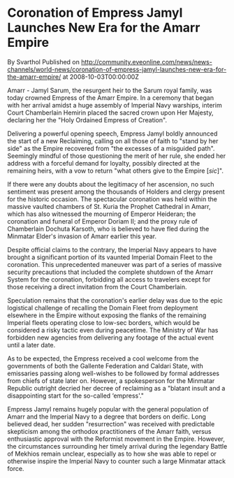 # Coronation of Empress Jamyl Launches New Era for the Amarr Empire
By Svarthol
Published on http://community.eveonline.com/news/news-channels/world-news/coronation-of-empress-jamyl-launches-new-era-for-the-amarr-empire/ at 2008-10-03T00:00:00Z

<!-- -->

Amarr - Jamyl Sarum, the resurgent heir to the Sarum royal family, was today crowned Empress of the Amarr Empire. In a ceremony that began with her arrival amidst a huge assembly of Imperial Navy warships, interim Court Chamberlain Hemirin placed the sacred crown upon Her Majesty, declaring her the "Holy Ordained Empress of Creation".

Delivering a powerful opening speech, Empress Jamyl boldly announced the start of a new Reclaiming, calling on all those of faith to "stand by her side" as the Empire recovered from "the excesses of a misguided path". Seemingly mindful of those questioning the merit of her rule, she ended her address with a forceful demand for loyalty, possibly directed at the remaining heirs, with a vow to return "what others give to the Empire [_sic_]".

If there were any doubts about the legitimacy of her ascension, no such sentiment was present among the thousands of Holders and clergy present for the historic occasion. The spectacular coronation was held within the massive vaulted chambers of St. Kuria the Prophet Cathedral in Amarr, which has also witnessed the mourning of Emperor Heideran; the coronation and funeral of Emperor Doriam II; and the proxy rule of Chamberlain Dochuta Karsoth, who is believed to have fled during the Minmatar Elder's invasion of Amarr earlier this year.

Despite official claims to the contrary, the Imperial Navy appears to have brought a significant portion of its vaunted Imperial Domain Fleet to the coronation. This unprecedented maneuver was part of a series of massive security precautions that included the complete shutdown of the Amarr System for the coronation, forbidding all access to travelers except for those receiving a direct invitation from the Court Chamberlain.

Speculation remains that the coronation's earlier delay was due to the epic logistical challenge of recalling the Domain Fleet from deployment elsewhere in the Empire without exposing the flanks of the remaining Imperial fleets operating close to low-sec borders, which would be considered a risky tactic even during peacetime. The Ministry of War has forbidden new agencies from delivering any footage of the actual event until a later date.

As to be expected, the Empress received a cool welcome from the governments of both the Gallente Federation and Caldari State, with emissaries passing along well-wishes to be followed by formal addresses from chiefs of state later on. However, a spokesperson for the Minmatar Republic outright decried her decree of reclaiming as a "blatant insult and a disappointing start for the so-called ‘empress'."

Empress Jamyl remains hugely popular with the general population of Amarr and the Imperial Navy to a degree that borders on deific. Long believed dead, her sudden "resurrection" was received with predictable skepticism among the orthodox practitioners of the Amarr faith, versus enthusiastic approval with the Reformist movement in the Empire. However, the circumstances surrounding her timely arrival during the legendary Battle of Mekhios remain unclear, especially as to how she was able to repel or otherwise inspire the Imperial Navy to counter such a large Minmatar attack force.

&nbsp;

